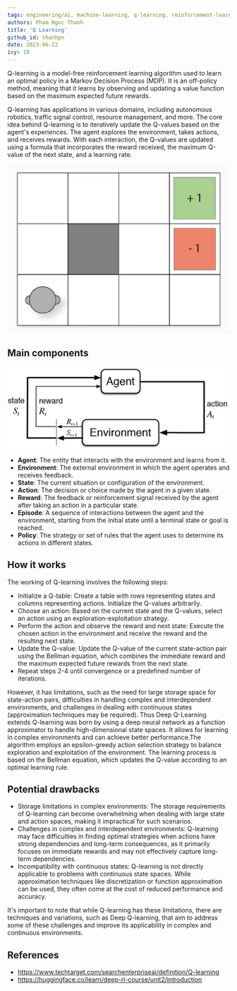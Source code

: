 ```yaml
---
tags: engineering/ai, machine-learning, q-learning, reinforcement-learning, deep-q-learning
authors: Pham Ngoc Thanh
title: 'Q Learning'
github_id: thanhpn
date: 2023-06-22
icy: 10
---
```


Q-learning is a model-free reinforcement learning algorithm used to learn an optimal policy in a Markov Decision Process (MDP). It is an off-policy method, meaning that it learns by observing and updating a value function based on the maximum expected future rewards.

Q-learning has applications in various domains, including autonomous robotics, traffic signal control, resource management, and more. The core idea behind Q-learning is to iteratively update the Q-values based on the agent's experiences. The agent explores the environment, takes actions, and receives rewards. With each interaction, the Q-values are updated using a formula that incorporates the reward received, the maximum Q-value of the next state, and a learning rate.

![](assets/q-learning-demo.webp)

## Main components

![](assets/q-learning_reinforcement-learning-architecture.webp)

- **Agent**: The entity that interacts with the environment and learns from it.
- **Environment**: The external environment in which the agent operates and receives feedback.
- **State**: The current situation or configuration of the environment.
- **Action**: The decision or choice made by the agent in a given state.
- **Reward**: The feedback or reinforcement signal received by the agent after taking an action in a particular state.
- **Episode**: A sequence of interactions between the agent and the environment, starting from the initial state until a terminal state or goal is reached.
- **Policy**: The strategy or set of rules that the agent uses to determine its actions in different states.

## How it works

The working of Q-learning involves the following steps:

- Initialize a Q-table: Create a table with rows representing states and columns representing actions. Initialize the Q-values arbitrarily.
- Choose an action: Based on the current state and the Q-values, select an action using an exploration-exploitation strategy.
- Perform the action and observe the reward and next state: Execute the chosen action in the environment and receive the reward and the resulting next state.
- Update the Q-value: Update the Q-value of the current state-action pair using the Bellman equation, which combines the immediate reward and the maximum expected future rewards from the next state.
- Repeat steps 2-4 until convergence or a predefined number of iterations.

However, it has limitations, such as the need for large storage space for state-action pairs, difficulties in handling complex and interdependent environments, and challenges in dealing with continuous states (approximation techniques may be required). Thus Deep Q-Learning extends Q-learning was born by using a deep neural network as a function approximator to handle high-dimensional state spaces. It allows for learning in complex environments and can achieve better performance.The algorithm employs an epsilon-greedy action selection strategy to balance exploration and exploitation of the environment. The learning process is based on the Bellman equation, which updates the Q-value according to an optimal learning rule.

## Potential drawbacks

- Storage limitations in complex environments: The storage requirements of Q-learning can become overwhelming when dealing with large state and action spaces, making it impractical for such scenarios.
- Challenges in complex and interdependent environments: Q-learning may face difficulties in finding optimal strategies when actions have strong dependencies and long-term consequences, as it primarily focuses on immediate rewards and may not effectively capture long-term dependencies.
- Incompatibility with continuous states: Q-learning is not directly applicable to problems with continuous state spaces. While approximation techniques like discretization or function approximation can be used, they often come at the cost of reduced performance and accuracy.

It's important to note that while Q-learning has these limitations, there are techniques and variations, such as Deep Q-learning, that aim to address some of these challenges and improve its applicability in complex and continuous environments.

## References

- https://www.techtarget.com/searchenterpriseai/definition/Q-learning
- https://huggingface.co/learn/deep-rl-course/unit2/introduction
